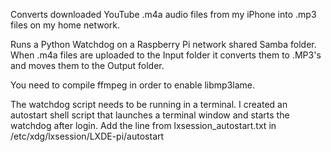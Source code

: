 Converts downloaded YouTube .m4a audio files from my iPhone into .mp3 files on my home network.

Runs a Python Watchdog on a Raspberry Pi network shared Samba folder. When .m4a files are uploaded to the Input folder it converts them to .MP3's and moves them to the Output folder.

You need to compile ffmpeg in order to enable libmp3lame.

The watchdog script needs to be running in a terminal. I created an autostart shell script that launches a terminal window and starts the watchdog after login. Add the line from lxsession_autostart.txt in /etc/xdg/lxsession/LXDE-pi/autostart
